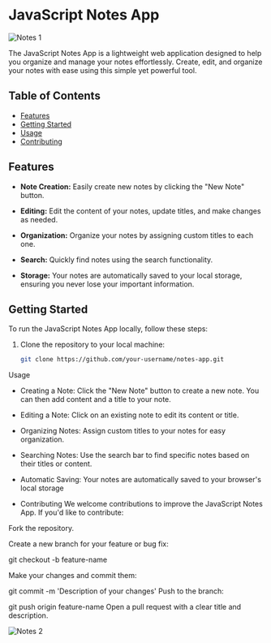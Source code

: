 # JavaScript Notes App

![Notes 1](https://github.com/navanee1609/Notes-app-using-Javascript/assets/120004894/cd46d1b7-6557-4691-9194-62d4c1d6cd08)


The JavaScript Notes App is a lightweight web application designed to help you organize and manage your notes effortlessly. Create, edit, and organize your notes with ease using this simple yet powerful tool.

## Table of Contents

- [Features](#features)
- [Getting Started](#getting-started)
- [Usage](#usage)
- [Contributing](#contributing)


## Features

- **Note Creation:** Easily create new notes by clicking the "New Note" button.

- **Editing:** Edit the content of your notes, update titles, and make changes as needed.

- **Organization:** Organize your notes by assigning custom titles to each one.

- **Search:** Quickly find notes using the search functionality.

- **Storage:** Your notes are automatically saved to your local storage, ensuring you never lose your important information.

## Getting Started

To run the JavaScript Notes App locally, follow these steps:

1. Clone the repository to your local machine:
   ```bash
   git clone https://github.com/your-username/notes-app.git

 Usage
* Creating a Note: Click the "New Note" button to create a new note. You can then add content and a title to your note.

* Editing a Note: Click on an existing note to edit its content or title.

* Organizing Notes: Assign custom titles to your notes for easy organization.

* Searching Notes: Use the search bar to find specific notes based on their titles or content.

* Automatic Saving: Your notes are automatically saved to your browser's local storage

- Contributing
We welcome contributions to improve the JavaScript Notes App. If you'd like to contribute:

Fork the repository.

Create a new branch for your feature or bug fix:

git checkout -b feature-name 

Make your changes and commit them:

git commit -m 'Description of your changes'
Push to the branch:

git push origin feature-name
Open a pull request with a clear title and description.

![Notes 2](https://github.com/navanee1609/Notes-app-using-Javascript/assets/120004894/c2fb7398-d716-4bbc-afd0-cfefcdd8e27d)




